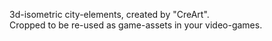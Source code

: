 3d-isometric city-elements, created by "CreArt".  
Cropped to be re-used as game-assets in your video-games.
